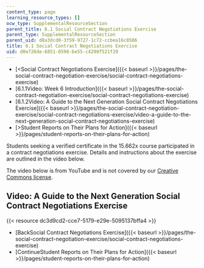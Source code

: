 ```yaml
---
content_type: page
learning_resource_types: []
ocw_type: SupplementalResourceSection
parent_title: 6.1 Social Contract Negotiations Exercise
parent_type: SupplementalResourceSection
parent_uid: d8a3dcd8-3f59-9727-1c72-ccbea16c8506
title: 6.1 Social Contract Negotiations Exercise
uid: d0e726de-6851-0598-be55-c4290f521f29
---
```


*   [\<Social Contract Negotiations Exercise]({{< baseurl >}}/pages/the-social-contract-negotiation-exercise/social-contract-negotiations-exercise)
*   [6.1.1Video: Week 6 Introduction]({{< baseurl >}}/pages/the-social-contract-negotiation-exercise/social-contract-negotiations-exercise)
*   [6.1.2Video: A Guide to the Next Generation Social Contract Negotiations Exercise]({{< baseurl >}}/pages/the-social-contract-negotiation-exercise/social-contract-negotiations-exercise/video-a-guide-to-the-next-generation-social-contract-negotiations-exercise)
*   [\>Student Reports on Their Plans for Action]({{< baseurl >}}/pages/student-reports-on-their-plans-for-action)

Students seeking a verified certificate in the 15.662x course participated in a contract negotiations exercise. Details and instructions about the exercise are outlined in the video below.

The video below is from YouTube and is not covered by our [Creative Commons license](/terms/#cc).

Video: A Guide to the Next Generation Social Contract Negotiations Exercise
---------------------------------------------------------------------------

{{< resource dc3d9cd2-cce7-5179-e29e-5095137bffa4 >}}

*   [BackSocial Contract Negotiations Exercise]({{< baseurl >}}/pages/the-social-contract-negotiation-exercise/social-contract-negotiations-exercise)
*   [ContinueStudent Reports on Their Plans for Action]({{< baseurl >}}/pages/student-reports-on-their-plans-for-action)